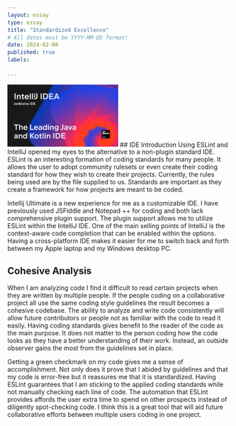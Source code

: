 ```yaml
---
layout: essay
type: essay
title: "Standardized Excellence"
# All dates must be YYYY-MM-DD format!
date: 2024-02-08
published: true
labels:

---
```

<img width="250px" class="rounded float-start pe-4" src="../img/intellij/Intellij.png">
## IDE Introduction
Using ESLint and IntelliJ opened my eyes to the alternative to a non-plugin standard IDE. ESLint is an interesting formation of coding standards for many people. It allows the user to adopt community rulesets or even create their coding standard for how they wish to create their projects. Currently, the rules being used are by the file supplied to us. Standards are important as they create a framework for how projects are meant to be coded. 

Intellij Ultimate is a new experience for me as a customizable IDE. I have previously used JSFiddle and Notepad ++ for coding and both lack comprehensive plugin support. The plugin support allows me to utilize ESLint within the IntelliJ IDE. One of the main selling points of IntelliJ is the context-aware code completion that can be enabled within the options. Having a cross-platform IDE makes it easier for me to switch back and forth between my Apple laptop and my Windows desktop PC. 

## Cohesive Analysis
When I am analyzing code I find it difficult to read certain projects when they are written by multiple people. If the people coding on a collaborative project all use the same coding style guidelines the result becomes a cohesive codebase. The ability to analyze and write code consistently will allow future contributors or people not as familiar with the code to read it easily. Having coding standards gives benefit to the reader of the code as the main purpose. It does not matter to the person coding how the code looks as they have a better understanding of their work. Instead, an outside observer gains the most from the guidelines set in place.

Getting a green checkmark on my code gives me a sense of accomplishment. Not only does it prove that I abided by guidelines and that my code is error-free but it reassures me that it is standardized. Having ESLint guarantees that I am sticking to the applied coding standards while not manually checking each line of code. The automation that ESLint provides affords the user extra time to spend on other prospects instead of diligently spot-checking code. I think this is a great tool that will aid future collaborative efforts between multiple users coding in one project.  
